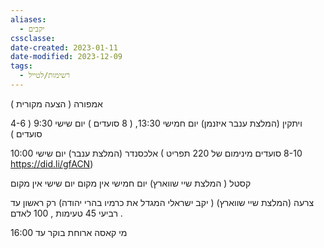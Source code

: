 ```yaml
---
aliases:
  - יקבים
cssclasse: 
date-created: 2023-01-11
date-modified: 2023-12-09
tags:
  - רשימות/לטייל
---
```


אמפורה  ( הצעה מקורית )

ויתקין (המלצת ענבר איזנמן)
יום חמישי 13:30, ( 8 סועדים )
יום שישי 9:30 ( 4-6 סועדים )

אלכסנדר (המלצת ענבר)
יום שישי 10:00 ( 8-10 סועדים מינימום של 220  תפריט  https://did.li/gfACN)

קסטל ( המלצת שיי שווארץ)
יום חמישי אין מקום
יום שישי אין מקום

צרעה (המלצת שיי שווארץ)
( יקב ישראלי המגדל את כרמיו בהרי יהודה)
רק ראשון עד רביעי
45 טעימות , 100 לאדם .

מי קאסה
ארוחת בוקר עד 16:00
